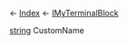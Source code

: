 ← [Index](Api-Index) ← [IMyTerminalBlock](Sandbox.ModAPI.Ingame.IMyTerminalBlock)

[string](System.String) CustomName